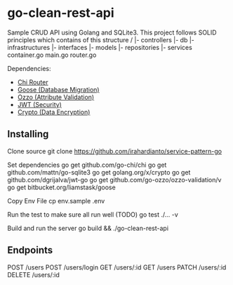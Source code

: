 # go-clean-rest-api
Sample CRUD API using Golang and SQLite3. This project follows SOLID principles which contains of this structure
    /
    |- controllers
    |- db
    |- infrastructures
    |- interfaces
    |- models
    |- repositories
    |- services
    container.go
    main.go
    router.go

Dependencies:
- [Chi Router](github.com/go-chi/chi)
- [Goose (Database Migration)](bitbucket.org/liamstask/goose)
- [Ozzo (Attribute Validation)](github.com/go-ozzo/ozzo-validation/v4)
- [JWT (Security)](github.com/dgrijalva/jwt-go)
- [Crypto (Data Encryption)](golang.org/x/crypto)

## Installing

Clone source
    git clone https://github.com/irahardianto/service-pattern-go

Set dependencies
    go get github.com/go-chi/chi
    go get github.com/mattn/go-sqlite3
    go get golang.org/x/crypto
    go get github.com/dgrijalva/jwt-go
    go get github.com/go-ozzo/ozzo-validation/v
    go get bitbucket.org/liamstask/goose

Copy Env File
    cp env.sample .env

Run the test to make sure all run well (TODO)
    go test ./... -v

Build and run the server
    go build && ./go-clean-rest-api

## Endpoints

POST /users
POST /users/login
GET /users/:id
GET /users
PATCH /users/:id
DELETE /users/:id